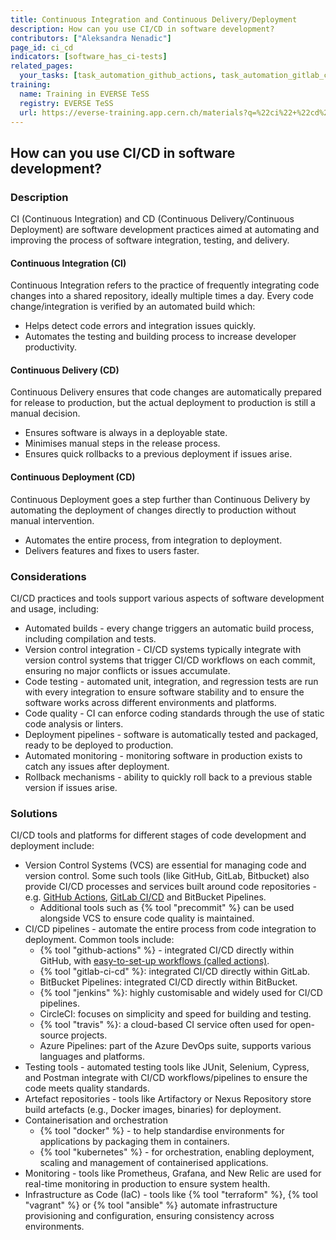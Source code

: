 ```yaml
---
title: Continuous Integration and Continuous Delivery/Deployment
description: How can you use CI/CD in software development?
contributors: ["Aleksandra Nenadic"]
page_id: ci_cd
indicators: [software_has_ci-tests]
related_pages: 
  your_tasks: [task_automation_github_actions, task_automation_gitlab_ci_cd]
training:
  name: Training in EVERSE TeSS
  registry: EVERSE TeSS
  url: https://everse-training.app.cern.ch/materials?q=%22ci%22+%22cd%22+%22ci%2Fcd%22+%22continuous+integration%22+%22continuous+deployment%22
---
```


## How can you use CI/CD in software development?

### Description 

CI (Continuous Integration) and CD (Continuous Delivery/Continuous Deployment) are software development 
practices aimed at automating and improving the process of software integration, testing, and delivery.

#### Continuous Integration (CI)

Continuous Integration refers to the practice of frequently integrating code changes into a shared repository, 
ideally multiple times a day. Every code change/integration is verified by an automated build which:

- Helps detect code errors and integration issues quickly. 
- Automates the testing and building process to increase developer productivity.

#### Continuous Delivery (CD)

Continuous Delivery ensures that code changes are automatically prepared for release to production, but the actual
deployment to production is still a manual decision.

- Ensures software is always in a deployable state.
- Minimises manual steps in the release process.
- Ensures quick rollbacks to a previous deployment if issues arise.

#### Continuous Deployment (CD)

Continuous Deployment goes a step further than Continuous Delivery by automating the deployment of changes directly to production without manual intervention.

- Automates the entire process, from integration to deployment.
- Delivers features and fixes to users faster.

### Considerations

CI/CD practices and tools support various aspects of software development and usage, including:

- Automated builds - every change triggers an automatic build process, including compilation and tests.
- Version control integration - CI/CD systems typically integrate with version control systems that trigger CI/CD 
workflows on each commit, ensuring no major conflicts or issues accumulate.
- Code testing - automated unit, integration, and regression tests are run with every integration to ensure software stability and 
to ensure the software works across different environments and platforms.
- Code quality - CI can enforce coding standards through the use of static code analysis or linters.
- Deployment pipelines - software is automatically tested and packaged, ready to be deployed to production.
- Automated monitoring - monitoring software in production exists to catch any issues after deployment.
- Rollback mechanisms - ability to quickly roll back to a previous stable version if issues arise.

### Solutions

CI/CD tools and platforms for different stages of code development and deployment include:

- Version Control Systems (VCS) are essential for managing code and version control. Some such tools (like GitHub, GitLab, Bitbucket)
also provide CI/CD processes and services built around code repositories - e.g. [GitHub Actions][task_automation_github_actions], [GitLab CI/CD][task_automation_gitlab_ci_cd] and BitBucket Pipelines.
  - Additional tools such as {% tool "precommit" %} can be used alongside VCS to ensure code quality is maintained.
- CI/CD pipelines - automate the entire process from code integration to deployment. Common tools include:
  - {% tool "github-actions" %} - integrated CI/CD directly within GitHub, with [easy-to-set-up workflows (called actions)][task_automation_github_actions].
  - {% tool "gitlab-ci-cd" %}: integrated CI/CD directly within GitLab.
  - BitBucket Pipelines: integrated CI/CD directly within BitBucket.
  - {% tool "jenkins" %}: highly customisable and widely used for CI/CD pipelines.
  - CircleCI: focuses on simplicity and speed for building and testing.
  - {% tool "travis" %}: a cloud-based CI service often used for open-source projects.
  - Azure Pipelines: part of the Azure DevOps suite, supports various languages and platforms.
- Testing tools - automated testing tools like JUnit, Selenium, Cypress, and Postman integrate with CI/CD workflows/pipelines to ensure the code meets quality standards.
- Artefact repositories - tools like Artifactory or Nexus Repository store build artefacts (e.g., Docker images, binaries) for deployment.
- Containerisation and orchestration
  - {% tool "docker" %} - to help standardise environments for applications by packaging them in containers.
  - {% tool "kubernetes" %} - for orchestration, enabling deployment, scaling and management of containerised applications.
- Monitoring - tools like Prometheus, Grafana, and New Relic are used for real-time monitoring in production to ensure system health.
- Infrastructure as Code (IaC) - tools like {% tool "terraform" %}, {% tool "vagrant" %} or {% tool "ansible" %} automate infrastructure provisioning and configuration, ensuring consistency across environments.

[task_automation_github_actions]: ./task_automation_github_actions
[task_automation_gitlab_ci_cd]: ./task_automation_gitlab_ci_cd

